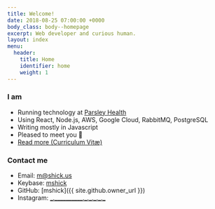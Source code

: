 ```yaml
---
title: Welcome!
date: 2018-08-25 07:00:00 +0000
body_class: body--homepage
excerpt: Web developer and curious human.
layout: index
menu:
  header:
    title: Home
    identifier: home
    weight: 1
---
```


### I am

- Running technology at [Parsley Health](https://www.parsleyhealth.com)
- Using React, Node.js, AWS, Google Cloud, RabbitMQ, PostgreSQL
- Writing mostly in Javascript
- Pleased to meet you 👋
- [Read more (Curriculum Vitæ)](/cv/)

### Contact me

- Email: [m@shick.us](mailto:m@shick.us)
- Keybase: [mshick](https://keybase.io/mshick)
- GitHub: [mshick]({{ site.github.owner_url }})
- Instagram: [\_.\_\_\_\_\_\_\_\_\_\_.\_.\_.\_.\_.\_](https://www.instagram.com/_._________._._._._._/)

